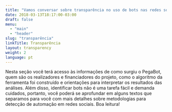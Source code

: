 ```yaml
---
title: "Vamos conversar sobre transparência no uso de bots nas redes sociais?"
date: 2018-03-13T18:17:00-03:00
draft: false
menu:
  - "main"
  - "header"
slug: "transparência"
linkTitle: Transparência
layout: transparency
weight: 2
language: pt
---
```

Nesta seção você terá acesso às informações de como surgiu o PegaBot, quem são os realizadores e financiadores do projeto, como o algoritmo da ferramenta foi construído e orientações para interpretar os resultados das análises. Além disso, identificar bots não é uma tarefa fácil e demanda cuidados, portanto, você poderá se aprofundar em alguns textos que separamos para você com mais detalhes sobre metodologias para detecção de automação em redes sociais. Boa leitura!
